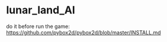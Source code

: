 # lunar_land_AI

do it before run the game: https://github.com/pybox2d/pybox2d/blob/master/INSTALL.md
